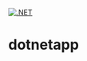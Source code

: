 [![.NET](https://github.com/calebherbison/dotnetapp/actions/workflows/dotnet.yml/badge.svg?branch=main)](https://github.com/calebherbison/dotnetapp/actions/workflows/dotnet.yml)
# dotnetapp
